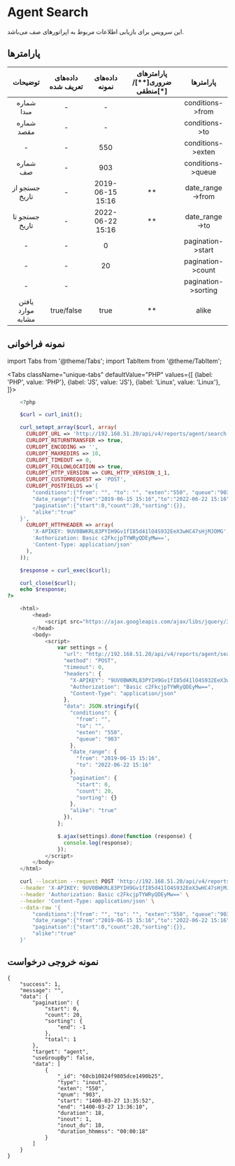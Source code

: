 
# Agent Search

این سرویس برای بازیابی اطلاعات مربوط به اپراتورهای صف می‌باشد.

## پارامتر‌ها
|      توضیحات      | داده‌های تعریف شده |   داده‌های نمونه  | پارامترهای ضروری[**]/منطقی[*] |      پارامتر‌ها      |
|:-----------------:|:-----------------:|:----------------:|:----------------------:|:-------------------:|
|     شماره مبدا    |         -         |         -        |                        |   conditions->from  |
|     شماره مقصد    |         -         |         -        |                        |    conditions->to   |
|         -         |         -         |        550       |                        |  conditions->exten  |
|      شماره صف     |         -         |        903       |                        |  conditions->queue  |
|   جستجو از تاریخ  |         -         | 2019-06-15 15:16 |           **           |   date_range->from  |
|   جستجو تا تاریخ  |         -         | 2022-06-22 15:16 |           **           |    date_range->to   |
|         -         |         -         |         0        |                        |  pagination->start  |
|         -         |         -         |        20        |                        |  pagination->count  |
|         -         |         -         |                  |                        | pagination->sorting |
| یافتن موارد مشابه |     true/false    |       true       |           **           |        alike        |



## نمونه فراخوانی

import Tabs from '@theme/Tabs';
import TabItem from '@theme/TabItem';

<Tabs
   className="unique-tabs" 
    defaultValue="PHP"
    values={[
        {label: 'PHP', value: 'PHP'},
        {label: 'JS', value: 'JS'},
		{label: 'Linux', value: 'Linux'},
    ]}>
<TabItem value="PHP">

```php
	<?php

	$curl = curl_init();

	curl_setopt_array($curl, array(
	  CURLOPT_URL => 'http://192.168.51.20/api/v4/reports/agent/search',
	  CURLOPT_RETURNTRANSFER => true,
	  CURLOPT_ENCODING => '',
	  CURLOPT_MAXREDIRS => 10,
	  CURLOPT_TIMEOUT => 0,
	  CURLOPT_FOLLOWLOCATION => true,
	  CURLOPT_HTTP_VERSION => CURL_HTTP_VERSION_1_1,
	  CURLOPT_CUSTOMREQUEST => 'POST',
	  CURLOPT_POSTFIELDS =>'{
		"conditions":{"from": "", "to": "", "exten":"550", "queue":"903"},
		"date_range":{"from":"2019-06-15 15:16","to":"2022-06-22 15:16"},
		"pagination":{"start":0,"count":20,"sorting":{}},
		"alike":"true"
	}',
	  CURLOPT_HTTPHEADER => array(
		'X-APIKEY: 9UV0BWKRL83PYIH9Gv1fI85d41lO4S932EeX3wHC47sHjMJOMG',
		'Authorization: Basic c2FkcjpTYWRyQDEyMw==',
		'Content-Type: application/json'
	  ),
	));

	$response = curl_exec($curl);

	curl_close($curl);
	echo $response;
?>
```

</TabItem>
<TabItem value="JS">

```js
	<html>
		<head>
			<script src="https://ajax.googleapis.com/ajax/libs/jquery/3.5.1/jquery.min.js"></script>
		</head>
		<body>
			<script>
				var settings = {
				  "url": "http://192.168.51.20/api/v4/reports/agent/search",
				  "method": "POST",
				  "timeout": 0,
				  "headers": {
					"X-APIKEY": "9UV0BWKRL83PYIH9Gv1fI85d41lO4S932EeX3wHC47sHjMJOMG",
					"Authorization": "Basic c2FkcjpTYWRyQDEyMw==",
					"Content-Type": "application/json"
				  },
				  "data": JSON.stringify({
					"conditions": {
					  "from": "",
					  "to": "",
					  "exten": "550",
					  "queue": "903"
					},
					"date_range": {
					  "from": "2019-06-15 15:16",
					  "to": "2022-06-22 15:16"
					},
					"pagination": {
					  "start": 0,
					  "count": 20,
					  "sorting": {}
					},
					"alike": "true"
				  }),
				};

				$.ajax(settings).done(function (response) {
				  console.log(response);
				});
			</script>
		</body>
	</html>
```

</TabItem>
<TabItem value="Linux">

```bash
	curl --location --request POST 'http://192.168.51.20/api/v4/reports/agent/search' \
	--header 'X-APIKEY: 9UV0BWKRL83PYIH9Gv1fI85d41lO4S932EeX3wHC47sHjMJOMG' \
	--header 'Authorization: Basic c2FkcjpTYWRyQDEyMw==' \
	--header 'Content-Type: application/json' \
	--data-raw '{
		"conditions":{"from": "", "to": "", "exten":"550", "queue":"903"},
		"date_range":{"from":"2019-06-15 15:16","to":"2022-06-22 15:16"},
		"pagination":{"start":0,"count":20,"sorting":{}},
		"alike":"true"
	}'
```
</TabItem>
</Tabs>

## نمونه خروجی درخواست

```shell
{
    "success": 1,
    "message": "",
    "data": {
        "pagination": {
            "start": 0,
            "count": 20,
            "sorting": {
                "end": -1
            },
            "total": 1
        },
        "target": "agent",
        "useGroupBy": false,
        "data": [
            {
                "_id": "60cb10824f9805dce1490b25",
                "type": "inout",
                "exten": "550",
                "qnum": "903",
                "start": "1400-03-27 13:35:52",
                "end": "1400-03-27 13:36:10",
                "duration": 18,
                "inout": 1,
                "inout_du": 18,
                "duration_hhmmss": "00:00:18"
            }
        ]
    }
}
```